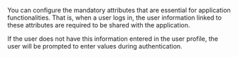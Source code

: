 
You can configure the mandatory attributes that are essential for application functionalities. That is, when a user logs in, the user information linked to these attributes are required to be shared with the application.

If the user does not have this information entered in the user profile, the user will be prompted to enter values during authentication.

